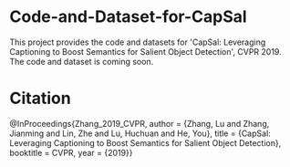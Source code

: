 # Code-and-Dataset-for-CapSal
This project provides the code and datasets for 'CapSal: Leveraging Captioning to Boost Semantics for Salient Object Detection', CVPR 2019.
The code and dataset is coming soon.

# Citation
@InProceedings{Zhang_2019_CVPR,
        author = {Zhang, Lu and Zhang, Jianming and Lin, Zhe and Lu, Huchuan and He, You},
        title = {CapSal: Leveraging Captioning to Boost Semantics for Salient Object Detection},
        booktitle = CVPR,
        year = {2019}}
